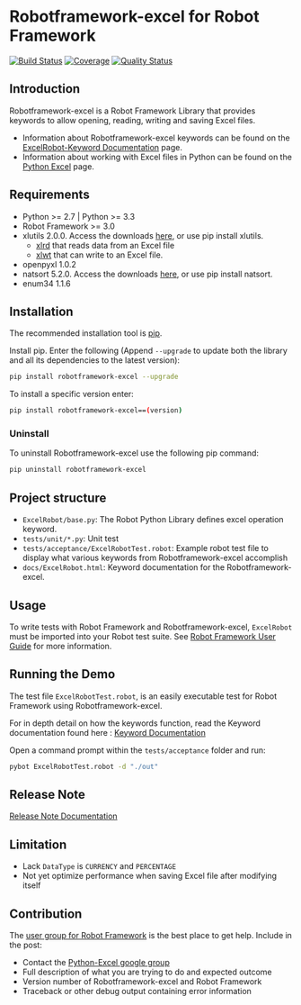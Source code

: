 # Robotframework-excel for Robot Framework

[![Build Status](https://travis-ci.org/zero-88/robotframework-excel.svg?branch=master)](https://travis-ci.org/zero-88/robotframework-excel)
[![Coverage](https://sonarcloud.io/api/project_badges/measure?project=robotframework-excel&metric=coverage)](https://sonarcloud.io/component_measures?id=robotframework-excel&metric=coverage)
[![Quality Status](https://sonarcloud.io/api/project_badges/measure?project=robotframework-excel&metric=alert_status)](https://sonarcloud.io/dashboard?id=robotframework-excel)

## Introduction

Robotframework-excel is a Robot Framework Library that provides keywords to allow opening, reading, writing and saving Excel files.

- Information about Robotframework-excel keywords can be found on the [ExcelRobot-Keyword Documentation](https://zero-88.github.io/robotframework-excel/docs/ExcelRobot.html) page.
- Information about working with Excel files in Python can be found on the [Python Excel](http://www.python-excel.org/) page.

## Requirements

- Python >= 2.7 | Python >= 3.3
- Robot Framework >= 3.0
- xlutils 2.0.0. Access the downloads [here](https://pypi.python.org/pypi/xlutils/1.7.1), or use pip install xlutils.
  - [xlrd](https://pypi.python.org/pypi/xlrd) that reads data from an Excel file
  - [xlwt](https://pypi.python.org/pypi/xlwt) that can write to an Excel file.
- openpyxl 1.0.2
- natsort 5.2.0. Access the downloads [here](https://pypi.python.org/pypi/natsort/5.2.0), or use pip install natsort.
- enum34 1.1.6

## Installation

The recommended installation tool is [pip](http://pip-installer.org).

Install pip. Enter the following (Append `--upgrade` to update both the library and all its dependencies to the latest version):

```bash
pip install robotframework-excel --upgrade
```

To install a specific version enter:

```bash
pip install robotframework-excel==(version)
```

### Uninstall

To uninstall Robotframework-excel use the following pip command:

```bash
pip uninstall robotframework-excel
```

## Project structure

- `ExcelRobot/base.py`: The Robot Python Library defines excel operation keyword.
- `tests/unit/*.py`: Unit test
- `tests/acceptance/ExcelRobotTest.robot`: Example robot test file to display what various keywords from Robotframework-excel accomplish
- `docs/ExcelRobot.html`: Keyword documentation for the Robotframework-excel.

## Usage

To write tests with Robot Framework and Robotframework-excel, `ExcelRobot` must be imported into your Robot test suite.
See [Robot Framework User Guide](http://code.google.com/p/robotframework/wiki/UserGuide) for more information.

## Running the Demo

The test file `ExcelRobotTest.robot`, is an easily executable test for Robot Framework using Robotframework-excel.

For in depth detail on how the keywords function, read the Keyword documentation found here : [Keyword Documentation](https://zero-88.github.io/robotframework-excel/docs/ExcelRobot.html)

Open a command prompt within the `tests/acceptance` folder and run:

```bash
pybot ExcelRobotTest.robot -d "./out"
```

## Release Note

[Release Note Documentation](https://zero-88.github.io/robotframework-excel/docs/release-notes.md)

## Limitation

- Lack `DataType` is `CURRENCY` and `PERCENTAGE`
- Not yet optimize performance when saving Excel file after modifying itself

## Contribution

The [user group for Robot Framework](http://groups.google.com/group/robotframework-users) is the best place to get help. Include in the post:

- Contact the [Python-Excel google group](https://groups.google.com/forum/#!forum/python-excel)
- Full description of what you are trying to do and expected outcome
- Version number of Robotframework-excel and Robot Framework
- Traceback or other debug output containing error information